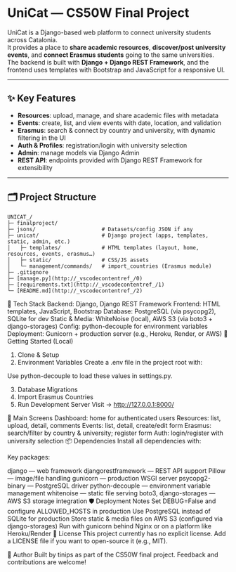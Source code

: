 # UniCat — CS50W Final Project

UniCat is a Django-based web platform to connect university students across Catalonia.  
It provides a place to **share academic resources**, **discover/post university events**, and **connect Erasmus students** going to the same universities.  
The backend is built with **Django + Django REST Framework**, and the frontend uses templates with Bootstrap and JavaScript for a responsive UI.

---

## ✨ Key Features

- **Resources**: upload, manage, and share academic files with metadata  
- **Events**: create, list, and view events with date, location, and validation  
- **Erasmus**: search & connect by country and university, with dynamic filtering in the UI  
- **Auth & Profiles**: registration/login with university selection  
- **Admin**: manage models via Django Admin  
- **REST API**: endpoints provided with Django REST Framework for extensibility  

---

## 🗂️ Project Structure

```text
UNICAT_/
├─ finalproject/
├─ jsons/                     # Datasets/config JSON if any
├─ unicat/                    # Django project (apps, templates, static, admin, etc.)
│   ├─ templates/             # HTML templates (layout, home, resources, events, erasmus…)
│   ├─ static/                # CSS/JS assets
│   └─ management/commands/   # import_countries (Erasmus module)
├─ .gitignore
├─ [manage.py](http://_vscodecontentref_/0)
├─ [requirements.txt](http://_vscodecontentref_/1)
└─ [README.md](http://_vscodecontentref_/2)
```
🧰 Tech Stack
Backend: Django, Django REST Framework
Frontend: HTML templates, JavaScript, Bootstrap
Database: PostgreSQL (via psycopg2), SQLite for dev
Static & Media: WhiteNoise (local), AWS S3 (via boto3 + django-storages)
Config: python-decouple for environment variables
Deployment: Gunicorn + production server (e.g., Heroku, Render, or AWS)
🚀 Getting Started (Local)
1) Clone & Setup
2) Environment Variables
Create a .env file in the project root with:

Use python-decouple to load these values in settings.py.

3) Database Migrations
4) Import Erasmus Countries
5) Run Development Server
Visit → http://127.0.0.1:8000/

🧭 Main Screens
Dashboard: home for authenticated users
Resources: list, upload, detail, comments
Events: list, detail, create/edit form
Erasmus: search/filter by country & university; register form
Auth: login/register with university selection
📦 Dependencies
Install all dependencies with:

Key packages:

django — web framework
djangorestframework — REST API support
Pillow — image/file handling
gunicorn — production WSGI server
psycopg2-binary — PostgreSQL driver
python-decouple — environment variable management
whitenoise — static file serving
boto3, django-storages — AWS S3 storage integration
🛡️ Deployment Notes
Set DEBUG=False and configure ALLOWED_HOSTS in production
Use PostgreSQL instead of SQLite for production
Store static & media files on AWS S3 (configured via django-storages)
Run with gunicorn behind Nginx or on a platform like Heroku/Render
📜 License
This project currently has no explicit license. Add a LICENSE file if you want to open-source it (e.g., MIT).

👤 Author
Built by tinips as part of the CS50W final project.
Feedback and contributions are welcome!

